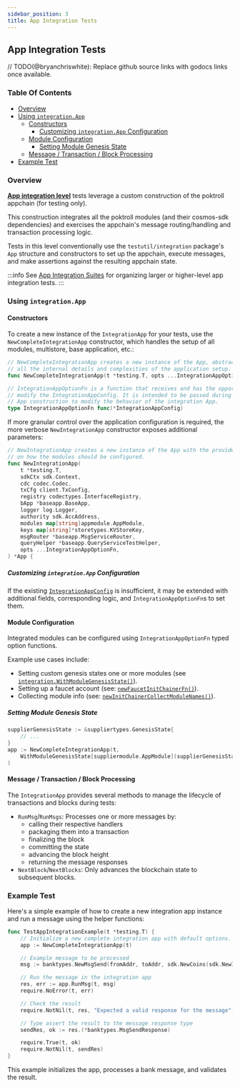 ```yaml
---
sidebar_position: 3
title: App Integration Tests
---
```


## App Integration Tests <!-- omit in toc -->

// TODO(@bryanchriswhite): Replace github source links with godocs links once available.

### Table Of Contents <!-- omit in toc -->

- [Overview](#overview)
- [Using `integration.App`](#using-integrationapp)
  - [Constructors](#constructors)
    - [Customizing `integration.App` Configuration](#customizing-integrationapp-configuration)
  - [Module Configuration](#module-configuration)
    - [Setting Module Genesis State](#setting-module-genesis-state)
  - [Message / Transaction / Block Processing](#message--transaction--block-processing)
- [Example Test](#example-test)

### Overview

[**App integration level**](testing_levels#app-integration-tests) tests leverage a custom construction of the poktroll appchain (for testing only).

This construction integrates all the poktroll modules (and their cosmos-sdk dependencies) and exercises the appchain's message routing/handling and transaction processing logic.

Tests in this level conventionally use the `testutil/integration` package's `App` structure and constructors to set up the appchain, execute messages, and make assertions against the resulting appchain state.

:::info
See [App Integration Suites](integration_suites) for organizing larger or higher-level app integration tests.
:::

### Using `integration.App`

#### Constructors

To create a new instance of the `IntegrationApp` for your tests, use the `NewCompleteIntegrationApp` constructor, which handles the setup of all modules, multistore, base application, etc.:

```go
// NewCompleteIntegrationApp creates a new instance of the App, abstracting out
// all the internal details and complexities of the application setup.
func NewCompleteIntegrationApp(t *testing.T, opts ...IntegrationAppOptionFn) *App

// IntegrationAppOptionFn is a function that receives and has the opportunity to
// modify the IntegrationAppConfig. It is intended to be passed during integration
// App construction to modify the behavior of the integration App.
type IntegrationAppOptionFn func(*IntegrationAppConfig)
```

If more granular control over the application configuration is required, the more verbose `NewIntegrationApp` constructor exposes additional parameters:

```go
// NewIntegrationApp creates a new instance of the App with the provided details
// on how the modules should be configured.
func NewIntegrationApp(
    t *testing.T,
    sdkCtx sdk.Context,
    cdc codec.Codec,
    txCfg client.TxConfig,
    registry codectypes.InterfaceRegistry,
    bApp *baseapp.BaseApp,
    logger log.Logger,
    authority sdk.AccAddress,
    modules map[string]appmodule.AppModule,
    keys map[string]*storetypes.KVStoreKey,
    msgRouter *baseapp.MsgServiceRouter,
    queryHelper *baseapp.QueryServiceTestHelper,
    opts ...IntegrationAppOptionFn,
) *App {
```

##### Customizing `integration.App` Configuration

If the existing [`IntegrationAppConfig`](https://github.com/pokt-network/poktroll/blob/main/testutil/integration/options.go#L13) is insufficient, it may be extended with additional fields, corresponding logic, and `IntegrationAppOptionFn`s to set them.

#### Module Configuration

Integrated modules can be configured using `IntegrationAppOptionFn` typed option functions.

Example use cases include:

- Setting custom genesis states one or more modules (see [`integration.WithModuleGenesisState()`](https://github.com/pokt-network/poktroll/blob/main/testutil/integration/options.go#L40)).
- Setting up a faucet account (see: [`newFaucetInitChainerFn()`](https://github.com/pokt-network/poktroll/blob/main/testutil/integration/app.go#L985)).
- Collecting module info (see: [`newInitChainerCollectModuleNames()`](https://github.com/pokt-network/poktroll/blob/main/testutil/integration/suites/base.go#L157)).

##### Setting Module Genesis State

```go
supplierGenesisState := &suppliertypes.GenesisState{
    // ...
}
app := NewCompleteIntegrationApp(t,
    WithModuleGenesisState[suppliermodule.AppModule](supplierGenesisState),
)
```

#### Message / Transaction / Block Processing

The `IntegrationApp` provides several methods to manage the lifecycle of transactions and blocks during tests:

- `RunMsg`/`RunMsgs`: Processes one or more messages by:
  - calling their respective handlers
  - packaging them into a transaction
  - finalizing the block
  - committing the state
  - advancing the block height
  - returning the message responses
- `NextBlock`/`NextBlocks`: Only advances the blockchain state to subsequent blocks.

### Example Test

Here's a simple example of how to create a new integration app instance and run a message using the helper functions:

```go
func TestAppIntegrationExample(t *testing.T) {
    // Initialize a new complete integration app with default options.
    app := NewCompleteIntegrationApp(t)

    // Example message to be processed
    msg := banktypes.NewMsgSend(fromAddr, toAddr, sdk.NewCoins(sdk.NewInt64Coin("upokt", 100)))

    // Run the message in the integration app
    res, err := app.RunMsg(t, msg)
    require.NoError(t, err)

    // Check the result
    require.NotNil(t, res, "Expected a valid response for the message")

    // Type assert the result to the message response type
    sendRes, ok := res.(*banktypes.MsgSendResponse)

    require.True(t, ok)
    require.NotNil(t, sendRes)
}
```

This example initializes the app, processes a bank message, and validates the result.
